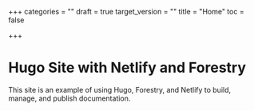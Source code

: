 +++
categories = ""
draft = true
target_version = ""
title = "Home"
toc = false

+++
# Hugo Site with Netlify and Forestry 

This site is an example of using Hugo, Forestry, and Netlify to build, manage, and publish documentation.